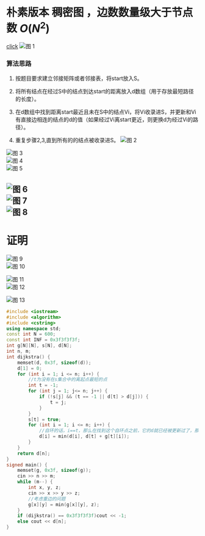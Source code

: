 # 朴素版本 稠密图 ，边数数量级大于节点数 $O(N^2)$
[click](https://www.acwing.com/problem/content/851/)
![图 1](/images/2cb75225c7f3cb150262592dd8be8f15791f680e4e1b8c4c4d89f6580b892ba3.png)  
### 算法思路
1. 按题目要求建立邻接矩阵或者邻接表，将start放入S。

2. 将所有结点在经过S中的结点到达start的距离放入d数组（用于存放最短路径的长度）。

3. 在d数组中找到距离start最近且未在S中的结点Vi，将Vi收录进S，并更新和Vi有直接边相连的结点的d的值（如果经过Vi离start更近，则更换d为经过Vi的路径）。

4. 重复步骤2,3,直到所有的的结点被收录进S。
![图 2](/images/23b15f3f813d30080a4ae7fce07e6b55fc504c081ded04ef0e434742e3e4214e.png)  

![图 3](/images/0543611187329e9e35865e8ba6a44a0f4a5ea9a3087a523ba3d05c7a4226bd52.png)  
![图 4](/images/122a676bfdd7fd7138d583722f9d9c936f050ee72f7e68d23396c510d0ab52b5.png)  
![图 5](/images/ae90228344d19b684d2ec27ca6513a91206561e7ab5d672916121d6d06144aaf.png)  

![图 6](/images/89f07328c3523a4474add47373ed89302b662387faeaea25c38a8440b7b997c8.png)  
![图 7](/images/8fb04546c4f52f9ee3791be533cfee510e5df871e11160a245f13223feb3aede.png)  
![图 8](/images/74773d82fb7f79cf37c2bf65464d8ef9984af9f68cf187841fa71c7857752afd.png)  
---
# 证明
![图 9](/images/63a5f99b8d608860e54201de325e86a2779404aa7506e5c7ca1c87da27662172.png)  
![图 10](/images/4ba272d059eed0221a1872ea824619052f38736da20fa3b992ae4469b97b729c.png)  

![图 11](/images/1bd39842b94c47a76094d50dd9efc9aecf77e1ce3c49a7d5b055c34955bd8282.png)  
![图 12](/images/e64b8840ca3d9226ac79250715fb83c531817832c605b686801145a5d7958674.png)  

![图 13](/images/e94c2c33bf071c62a362f19bc734092b22b4b305b5539f6f1e222ccab627afe4.png)  

```cpp
#include <iostream>
#include <algorithm>
#include <cstring>
using namespace std;
const int N = 600;
const int INF = 0x3f3f3f3f;
int g[N][N], s[N], d[N];
int n, m;
int dijkstra() {
	memset(d, 0x3f, sizeof(d));
	d[1] = 0;
	for (int i = 1; i <= n; i++) {
		//t为没有在s集合中的离起点最短的点
		int t = -1;
		for (int j = 1; j<= n; j++) {
			if (!s[j] && (t == -1 || d[t] > d[j])) {
				t = j;
			}
		}
		s[t] = true;
		for (int i = 1; i <= n; i++) {
            //自环的话，i==t，那么在找到这个自环点之前，它的d就已经被更新过了，那么之前这个被更新过的数值一定小于这个数值加上自环边的权重
			d[i] = min(d[i], d[t] + g[t][i]);
		}
	}
	return d[n];
}
signed main() {
	memset(g, 0x3f, sizeof(g));
	cin >> n >> m;
	while (m--) {
		int x, y, z;
		cin >> x >> y >> z;
		//考虑重边的问题
		g[x][y] = min(g[x][y], z);
	}
	if (dijkstra() == 0x3f3f3f3f)cout << -1;
	else cout << d[n];
}
```
